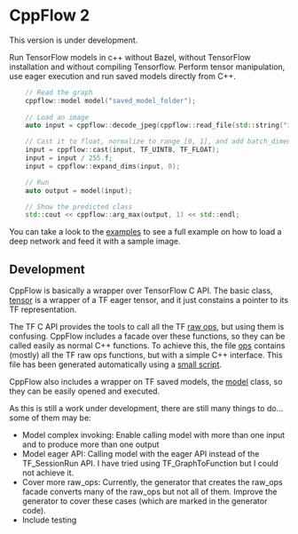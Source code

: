 # CppFlow 2

This version is under development.

Run TensorFlow models in c++ without Bazel, without TensorFlow installation and without compiling Tensorflow. Perform tensor manipulation, use eager execution and run saved models directly from C++.

```c++
    // Read the graph
    cppflow::model model("saved_model_folder");
    
    // Load an image
    auto input = cppflow::decode_jpeg(cppflow::read_file(std::string("image.jpg")));

    // Cast it to float, normalize to range [0, 1], and add batch_dimension
    input = cppflow::cast(input, TF_UINT8, TF_FLOAT);
    input = input / 255.f;
    input = cppflow::expand_dims(input, 0);

    // Run
    auto output = model(input);

    // Show the predicted class
    std::cout << cppflow::arg_max(output, 1) << std::endl;
```

You can take a look to the [examples](https://github.com/serizba/cppflow/tree/cppflow2/examples) to see a full example on how to load a deep network and feed it with a sample image.

## Development

CppFlow is basically a wrapper over TensorFlow C API. The basic class, [tensor](https://github.com/serizba/cppflow/blob/cppflow2/include/cppflow/tensor.h) is a wrapper of a TF eager tensor, and it just constains a pointer to its TF representation. 

The TF C API provides the tools to call all the TF [raw ops](https://www.tensorflow.org/api_docs/python/tf/raw_ops), but using them is confusing. CppFlow includes a facade over these functions, so they can be called easily as normal C++ functions. To achieve this, the file [ops](https://github.com/serizba/cppflow/blob/cppflow2/include/cppflow/raw_ops.h) contains (mostly) all the TF raw ops functions, but with a simple C++ interface. This file has been generated automatically using a [small script](https://github.com/serizba/cppflow/blob/cppflow2/include/cppflow/ops_generator/generator.py).

CppFlow also includes a wrapper on TF saved models, the [model](https://github.com/serizba/cppflow/blob/cppflow2/include/cppflow/model.h) class, so they can be easily opened and executed.

As this is still a work under development, there are still many things to do... some of them may be:


  - Model complex invoking: Enable calling model with more than one input and to produce more than one output
  - Model eager API: Calling model with the eager API instead of the TF_SessionRun API. I have tried using TF_GraphToFunction but I could not achieve it.
  - Cover more raw_ops: Currently, the generator that creates the raw_ops facade converts many of the raw_ops but not all of them. Improve the generator to cover these cases (which are marked in the generator code).
  - Include testing
